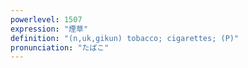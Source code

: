 ```yaml
---
powerlevel: 1507
expression: "煙草"
definition: "(n,uk,gikun) tobacco; cigarettes; (P)"
pronunciation: "たばこ"
---
```

